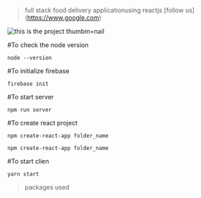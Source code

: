 > full stack food delivery applicationusing reactjs
> [follow us] (https://www.google.com)

![this is the project thumbm=nail](./snap.png)

#To check the node version

```
node --version

```

#To initialize firebase

```
firebase init

```

#To start server

```
npm run server

```

#To create react project

```
npm create-react-app folder_name

```

```
npm create-react-app folder_name

```

#To start clien

```
yarn start

```

> packages used

<!-- prettier ignore -->

<!-- reactJs
tailwinds CSS
firebase functions
express
react route dom
framer motion
react icons -->
